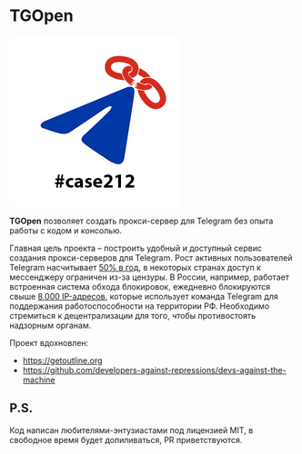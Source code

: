# TGOpen
[![logo](/logo/logo.png)](https://github.com/Bypass-Engine/TGOpen)

**TGOpen** позволяет создать прокси-сервер для Telegram без опыта работы с кодом и консолью.

Главная цель проекта – построить удобный и доступный сервис создания прокси-серверов для Telegram. Рост активных пользователей Telegram насчитывает [50% в год](https://telega.one/durov/110), в некоторых странах доступ к мессенджеру ограничен из-за цензуры. В России, например, работает встроенная система обхода блокировок, ежедневно блокируются свыше [8,000 IP-адресов](https://usher2.club), которые использует команда Telegram для поддержания работоспособности на территории РФ. Необходимо стремиться к децентрализации для того, чтобы противостоять надзорным органам.

Проект вдохновлен:
- https://getoutline.org
- https://github.com/developers-against-repressions/devs-against-the-machine

## P.S.
Код написан любителями-энтузиастами под лицензией MIT, в свободное время будет допиливаться, PR приветствуются.
